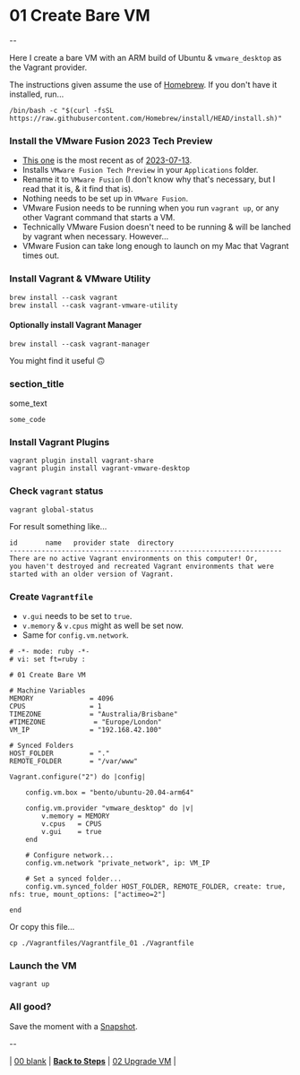 # 01 Create Bare VM

--

Here I create a bare VM with an ARM build of Ubuntu & `vmware_desktop` as the Vagrant provider.

The instructions given assume the use of [Homebrew](https://brew.sh). If you don't have it installed, run...

```
/bin/bash -c "$(curl -fsSL https://raw.githubusercontent.com/Homebrew/install/HEAD/install.sh)"
```

### Install the VMware Fusion 2023 Tech Preview

* [This one](https://customerconnect.vmware.com/downloads/get-download?downloadGroup=FUS-TP2023) is the most recent as of [2023-07-13](https://blogs.vmware.com/teamfusion/2023/07/vmware-fusion-2023-tech-preview.html).
* Installs `VMware Fusion Tech Preview` in your `Applications` folder.
* Rename it to `VMware Fusion` (I don't know why that's necessary, but I read that it is, & it find that is).
* Nothing needs to be set up in `VMware Fusion`.
* VMware Fusion needs to be running when you run `vagrant up`, or any other Vagrant command that starts a VM.
* Technically VMware Fusion doesn't need to be running & will be lanched by vagrant when necessary. However…
* VMware Fusion can take long enough to launch on my Mac that Vagrant times out.

### Install Vagrant & VMware Utility

```
brew install --cask vagrant
brew install --cask vagrant-vmware-utility
```

#### Optionally install Vagrant Manager

```
brew install --cask vagrant-manager
```

You might find it useful 🙃

### section_title

some_text

```
some_code
```

### Install Vagrant Plugins

```
vagrant plugin install vagrant-share
vagrant plugin install vagrant-vmware-desktop
```

### Check `vagrant` status

```
vagrant global-status
```

For result something like...

```
id       name   provider state  directory
--------------------------------------------------------------------
There are no active Vagrant environments on this computer! Or,
you haven't destroyed and recreated Vagrant environments that were
started with an older version of Vagrant.
```

### Create `Vagrantfile`

* `v.gui` needs to be set to `true`.
* `v.memory` & `v.cpus` might as well be set now.
* Same for `config.vm.network`.

```
# -*- mode: ruby -*-
# vi: set ft=ruby :

# 01 Create Bare VM

# Machine Variables
MEMORY              = 4096
CPUS                = 1
TIMEZONE            = "Australia/Brisbane"
#TIMEZONE            = "Europe/London"
VM_IP               = "192.168.42.100"

# Synced Folders
HOST_FOLDER         = "."
REMOTE_FOLDER       = "/var/www"

Vagrant.configure("2") do |config|

	config.vm.box = "bento/ubuntu-20.04-arm64"

	config.vm.provider "vmware_desktop" do |v|
		v.memory = MEMORY
		v.cpus   = CPUS
		v.gui    = true
	end

	# Configure network...
	config.vm.network "private_network", ip: VM_IP

	# Set a synced folder...
	config.vm.synced_folder HOST_FOLDER, REMOTE_FOLDER, create: true, nfs: true, mount_options: ["actimeo=2"]

end
```

Or copy this file...

```
cp ./Vagrantfiles/Vagrantfile_01 ./Vagrantfile
```

### Launch the VM

```
vagrant up
```

### All good?

Save the moment with a [Snapshot](./Snapshots.md).

--

| [00 blank](./00_blank.md)
| [**Back to Steps**](../README.md)
| [02 Upgrade VM](./02_Upgrade_VM.md)
|
